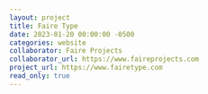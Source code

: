 ```yaml
---
layout: project
title: Faire Type
date: 2023-01-20 00:00:00 -0500
categories: website
collaborator: Faire Projects
collaborator_url: https://www.faireprojects.com
project_url: https://www.fairetype.com
read_only: true
---
```

